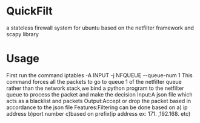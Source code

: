 # QuickFilt
a stateless firewall system for ubuntu based on  the netfilter framework and scapy library
# Usage
First run the command 
iptables -A INPUT -j NFQUEUE --queue-num 1
This command forces all the packets to go to queue 1 of the netfilter queue rather than the network stack,we bind a python program to the netfilter queue to process the packet and make the decision
Input:A json file which acts as a blacklist and packets
Output:Accept or drop the packet based in accordance to the json file
Features:Filtering can be done based on a) ip address b)port number c)based on prefix(ip address ex: 171. ,192.168. etc)


